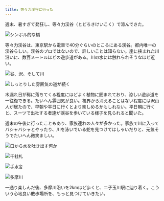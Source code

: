 ```yaml
---
title: 等々力渓谷に行った
---
```

週末、暑すぎて発狂し、等々力渓谷（とどろきけいこく）で涼んできた。

![](https://lh5.googleusercontent.com/-LgsRwn3tvVxGM8Ddr-Tt832ZdEFlvUMVQFYDcdJwJBFZ4vt5hgOEN-ngjlBRrcMYYMPuY2xq4LUYs7UIq7W39f8Gyjy2M7S98x9zdX8g1UCPXX9E89_kuki3mi2NS6rty7yrZRceWNXRlzozg9bzCo "シンボル的な橋")

等々力渓谷は、東京駅から電車で40分ぐらいのところにある渓谷。都内唯一の渓谷らしい。渓谷のプロではないので、詳しいことは知らない。崖に挟まれた川沿いに、数百メートルほどの遊歩道がある。川の水には触れられそうなほど近い。

![](https://lh6.googleusercontent.com/m-a1CCa3snhSH76ncbt7JPSgxKARb6B95argpaZTdW_DP9AjvtmIFMxP7-6LKD26ojl53_B3exIYIUf85g82Vm633jVpzHvo8hy3MOsD2QntX766q06pyFSxJ2lVxzsDm8kYGPJ5m5CNBLYrSGUbsPU "谷、沢、そして川")

![](https://lh3.googleusercontent.com/WqmoePCiCnYrF9zKSIxFML7OwVh7KBAIKb6SBVi-OU3BW5piq3YMfpN1vAAV2cvutUTmcWdgbehbrRDOQdUj-Vs9Qx1LVlU56a_EYrOiGtbuhLxUp2sseQRK0TrR3YJ8TKv7uHbrn8QCsem-LyJ-fJs "しっとりした雰囲気の道が続く")

木漏れ日が稀に落ちてくる程度にほどよく植物に囲まれており、涼しい遊歩道を一往復できる。たいへん雰囲気が良い。視界から消えることはない程度には沢山人が居たので、早朝や平日に行くとより楽しめるかもしれない。平日朝に行くと、スーツで出社する者達が渓谷を歩いている様子を見られると聞いた。

週末の午後に行ったこともあり、家族連れの人々が多かった。家族で川に入ってバシャバシャとやったり、川を泳いでいる蛇を見つけてはしゃいだりと、元気そうでたいへん微笑ましい。

![](https://lh3.googleusercontent.com/EGXpVumieUv0HciaPAg_JbGl5mq5r6BUBFP3fq7YQm0CDbcowDiKamOftKSuT24uzybUCZJBvAucNBbXVm9jTPHcmgWm1t3M7kU8Wc-rjtexXwQRjf34cM3LWfn4z2FiJJZ6Qm3NGufH9dIgFPg8X3A "口から水を吐き出す何か")

![](https://lh3.googleusercontent.com/u5ZG_qePAOvLFKqpdBVKcgV7JVQzuD2X-anKMc43bUGJF7OvFo1n4bfbDmKS4VKdS1PpOVPJO0iVoRtMIaDTJIXVm9t5bUOdkQO7bWle6zXZ4CP9YD7knIjhAGDTNzQ1qeaYEq-orYwxCAjkIFTBOM4 "千社札")

![](https://lh3.googleusercontent.com/MBO1y6bwI31X6MWSWFXAnSkEdaV36A7Eg-CIB0HB6N6JsyW4-mIOO0VkSlhAUr7VsG6F4ebCR0yxdFbt1ykfKvexS5Ti4xiQi0Dm2R1sQDYmFQ-VQgr2Y1BzTVs3sRtdzMn8nmx8j-3OpwspNFrKuc4 "手水舎")

![](https://lh4.googleusercontent.com/L3-924skaa_06062jhfCCNpQcKwflgxWvducj9upB2f7hDQRGrczkAWKRh-rFgsdpHC9cSMZFN4MJkaP8kOSZ0w9PCQyLBADJrkzezTVj-ddgckWvVZasjtolw8BNsGK2_OgKPlco3z5pcjvtTN9YmQ "多摩川")

一通り楽しんだ後、多摩川沿いを2kmほど歩くと、二子玉川駅に辿り着く。こういう心地良い散歩場所を、もっと見つけていきたい。
